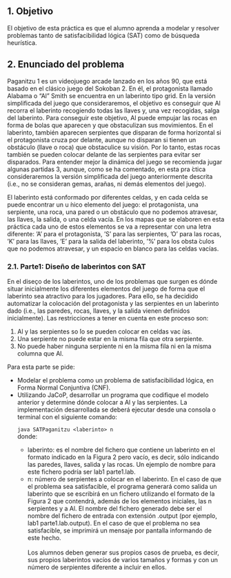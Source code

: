 <h2>1. Objetivo</h2>

El objetivo de esta práctica es que el alumno aprenda a modelar y resolver problemas tanto de satisfacibilidad lógica (SAT) como de búsqueda heurística.

<h2>2. Enunciado del problema</h2>
Paganitzu 1 es un videojuego arcade lanzado en los años 90, que está basado en el clásico juego del Sokoban 2. En él, el protagonista llamado Alabama o “Al” Smith se encuentra en un laberinto tipo grid. En la versión simplificada del juego que consideraremos, el objetivo es conseguir que Al recorra el laberinto recogiendo todas las llaves y, una vez recogidas, salga del laberinto. Para conseguir este objetivo, Al puede empujar las rocas en forma de bolas que aparecen y que obstaculizan sus movimientos. En el laberinto, también aparecen serpientes que disparan de forma horizontal si el protagonista cruza por delante, aunque no disparan si tienen un obstáculo (llave o roca) que obstaculice su visión. Por lo tanto, estas rocas también se pueden colocar delante de las serpientes para evitar ser disparados. Para entender mejor la dinámica del juego se recomienda jugar algunas partidas 3, aunque, como se ha comentado, en esta pra ́ctica consideraremos la versión simplificada del juego anteriormente descrita (i.e., no se consideran gemas, arañas, ni demás elementos del juego).

El laberinto está conformado por diferentes celdas, y en cada celda se puede encontrar un u ́nico elemento del juego: el protagonista, una serpiente, una roca, una pared o un obstáculo que no podemos atravesar, las llaves, la salida, o una celda vacía. En los mapas que se elaboren en esta práctica cada uno de estos elementos se va a representar con una letra diferente: ’A’ para el protagonista, ’S’ para las serpientes, ’O’ para las rocas, ’K’ para las llaves, ’E’ para la salida del laberinto, ’%’ para los obsta ́culos que no podemos atravesar, y un espacio en blanco para las celdas vacías.

<h3>2.1. Parte1: Diseño de laberintos con SAT</h3>
En el diseço de los laberintos, uno de los problemas que surgen es dónde situar inicialmente los diferentes elementos del juego de forma que el laberinto sea atractivo para los jugadores. Para ello, se ha decidido automatizar la colocación del protagonista y las serpientes en un laberinto dado (i.e., las paredes, rocas, llaves, y la salida vienen definidos inicialmente). Las restricciones a tener en cuenta en este proceso son:
<ol>
<li>Al y las serpientes so ́lo se pueden colocar en celdas vac ́ıas.</li>
<li>Una serpiente no puede estar en la misma fila que otra serpiente.</li>
<li>No puede haber ninguna serpiente ni en la misma fila ni en la misma columna que Al.</li>
</ol>
Para esta parte se pide:
<ul>

<li>Modelar el problema como un problema de satisfacibilidad lógica, en Forma Normal Conjuntiva (CNF).<li>
Utilizando JaCoP, desarrollar un programa que codifique el modelo anterior y determine dónde colocar a Al y las serpientes. La implementación desarrollada se deberá ejecutar desde una consola o terminal con el siguiente comando:

``
java SATPaganitzu <laberinto> n
``
<br> donde:
<ul>
<li>laberinto: es el nombre del fichero que contiene un laberinto en el formato indicado en la Figura 2 pero vacío, es decir, sólo indicando las paredes, llaves, salida y las rocas. Un ejemplo de nombre para este fichero podría ser lab1 parte1.lab.</li>
<li>n: número de serpientes a colocar en el laberinto.
En el caso de que el problema sea satisfacible, el programa generará como salida un laberinto que se escribirá en un fichero utilizando el formato de la Figura 2 que contendrá, además de los elementos iniciales, las n serpientes y a Al. El nombre del fichero generado debe ser el nombre del fichero de entrada con extensión .output (por ejemplo, lab1 parte1.lab.output). En el caso de que el problema no sea satisfacible, se imprimirá un mensaje por pantalla informando de este hecho.</li>
<br>Los alumnos deben generar sus propios casos de prueba, es decir, sus propios laberintos vacíos de varios tamaños y formas y con un número de serpientes diferente a incluir en ellos.